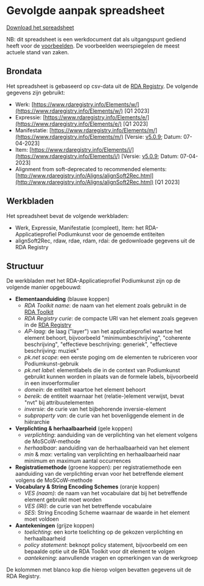 # Gevolgde aanpak spreadsheet

[Download het spreadsheet](./assets/RDA-AP_Podiumkunst-net.xlsx)

NB: dit spreadsheet is een werkdocument dat als uitgangspunt gediend heeft voor de [voorbeelden](./rdf/examples/). De voorbeelden weerspiegelen de meest actuele stand van zaken.

## Brondata

Het spreadsheet is gebaseerd op csv-data uit de [RDA Registry](http://www.rdaregistry.info/). De volgende gegevens zijn gebruikt:

* Werk: [https://www.rdaregistry.info/Elements/w/](https://www.rdaregistry.info/Elements/w/) [Q1 2023]
* Expressie: [https://www.rdaregistry.info/Elements/e/](https://www.rdaregistry.info/Elements/e/) [Q1 2023]
* Manifestatie: [https://www.rdaregistry.info/Elements/m/](https://www.rdaregistry.info/Elements/m/) [Versie: [v5.0.9](https://github.com/RDARegistry/RDA-Vocabularies/releases/tag/v5.0.9); Datum: 07-04-2023]
* Item: [https://www.rdaregistry.info/Elements/i/](https://www.rdaregistry.info/Elements/i/) [Versie: [v5.0.9](https://github.com/RDARegistry/RDA-Vocabularies/releases/tag/v5.0.9); Datum: 07-04-2023]
* Alignment from soft-deprecated to recommended elements: [http://www.rdaregistry.info/Aligns/alignSoft2Rec.html](http://www.rdaregistry.info/Aligns/alignSoft2Rec.html) [Q1 2023]

## Werkbladen

Het spreadsheet bevat de volgende werkbladen:

* Werk, Expressie, Manifestatie (compleet), Item: het RDA-Applicatieprofiel Podiumkunst voor de genoemde entiteiten
* alignSoft2Rec, rdaw, rdae, rdam, rdai: de gedownloade gegevens uit de RDA Registry

## Structuur

De werkbladen met het RDA-Applicatieprofiel Podiumkunst zijn op de volgende manier opgebouwd:

* **Elementaanduiding** (blauwe koppen)
  * _RDA Toolkit name_: de naam van het element zoals gebruikt in de [RDA Toolkit](http://access.rdatoolkit.org/)
  * _RDA Registry curie_: de compacte URI van het element zoals gegeven in de [RDA Registry](http://www.rdaregistry.info/)
  * _AP-laag_: de laag ("layer") van het applicatieprofiel waartoe het element behoort, bijvoorbeeld "minimumbeschrijving", "coherente beschrijving", "effectieve beschrijving: generiek", "effectieve beschrijving: muziek"
  * _pk.net scope_: een eerste poging om de elementen te rubriceren voor Podiumkunst-gebruik
  * _pk.net label_: elementlabels die in de context van Podiumkunst gebruikt kunnen worden in plaats van de formele labels, bijvoorbeeld in een invoerformulier
  * _domein_: de entiteit waartoe het element behoort
  * _bereik_: de entiteit waarnaar het (relatie-)element verwijst, bevat "nvt" bij attribuutelementen
  * _inversie_: de curie van het bijbehorende inversie-element
  * _subproperty van_: de curie van het bovenliggende element in de hiërarchie
* **Verplichting & herhaalbaarheid** (gele koppen)
  * _verplichting_: aanduiding van de verplichting van het element volgens de MoSCoW-methode
  * _herhaalbaar_: aanduiding van de herhaalbaarheid van het element
  * _min_ & _max_: vertaling van verplichting en herhaalbaarheid naar minimum en maximum aantal occurrences
* **Registratiemethode** (groene koppen): per registratiemethode een aanduiding van de verplichting ervan voor het betreffende element volgens de MoSCoW-methode
* **Vocabulary & String Encoding Schemes** (oranje koppen)
  * _VES (naam)_: de naam van het vocabulaire dat bij het betreffende element gebruikt moet worden
  * _VES (IRI)_: de curie van het betreffende vocabulaire
  * _SES_: String Encoding Scheme waarnaar de waarde in het element moet voldoen
* **Aantekeningen** (grijze koppen)
  * _toelichting_: een korte toelichting op de gekozen verplichting en herhaalbaarheid
  * _policy statement_: beknopt policy statement, bijvoorbeeld om een bepaalde optie uit de RDA Toolkit voor dit element te volgen
  * _aantekening_: aanvullende vragen en opmerkingen van de werkgroep

De kolommen met blanco kop die hierop volgen bevatten gegevens uit de RDA Registry.
